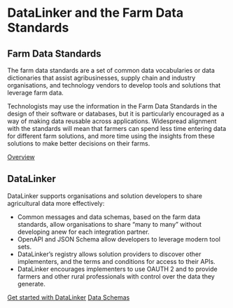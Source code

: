 # DataLinker and the Farm Data Standards
  
<h2>Farm Data Standards</h2>
<p>The farm data standards are a set of common data vocabularies or data dictionaries that assist agribusinesses, supply chain and industry organisations, and technology vendors to develop tools and solutions that leverage farm data.</p>
<p>Technologists may use the information in the Farm Data Standards in the design of their software or databases, but it is particularly encouraged as a way of making data reusable across applications. Widespread alignment with the standards will mean that farmers can spend less time entering data for different farm solutions, and more time using the insights from these solutions to make better decisions on their farms.</p>
<a href="https://github.com/Datalinker-Org/Farm-Data-Standards/blob/master/overview.md" class="btn" style="align-items:center">Overview</a>
<h2>DataLinker</h2>
<p>DataLinker supports organisations and solution developers to share agricultural data more effectively:</p>
<ul>
<li>Common messages and data schemas, based on the farm data standards, allow organisations to share “many to many” without developing anew for each integration partner.</li>
<li>OpenAPI and JSON Schema allow developers to leverage modern tool sets.</li>
<li>DataLinker’s registry allows solution providers to discover other implementers, and the terms and conditions for access to their APIs.</li>
<li>DataLinker encourages implementers to use OAUTH 2 and to provide farmers and other rural professionals with control over the data they generate.</li>
</ul>
<a href="https://app.datalinker.org/app/register" class="btn" style="align-items:center">Get started with DataLinker</a>
<a href="schemas" class="btn" style="align-items:center">Data Schemas</a>
